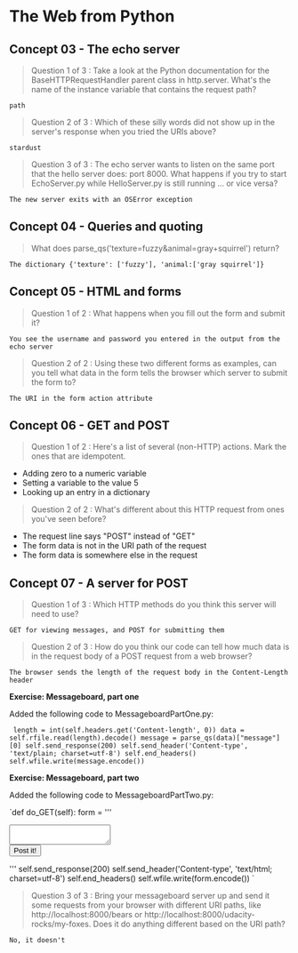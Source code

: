 # The Web from Python

## Concept 03 - The echo server

> Question 1 of 3 : Take a look at the Python documentation for the BaseHTTPRequestHandler parent class in http.server. What's the name of the instance variable that contains the request path?

`path`

> Question 2 of 3 : Which of these silly words did not show up in the server's response when you tried the URIs above?

`stardust`

> Question 3 of 3 : The echo server wants to listen on the same port that the hello server does: port 8000. What happens if you try to start EchoServer.py while HelloServer.py is still running … or vice versa?

`The new server exits with an OSError exception`

## Concept 04 - Queries and quoting

> What does parse_qs('texture=fuzzy&animal=gray+squirrel') return?

`The dictionary {'texture': ['fuzzy'], 'animal:['gray squirrel']}`

## Concept 05 - HTML and forms

> Question 1 of 2 : What happens when you fill out the form and submit it?

`You see the username and password you entered in the output from the echo server`

> Question 2 of 2 : Using these two different forms as examples, can you tell what data in the form tells the browser which server to submit the form to?

`The URI in the form action attribute`

## Concept 06 - GET and POST

> Question 1 of 2 : Here's a list of several (non-HTTP) actions. Mark the ones that are idempotent.

- Adding zero to a numeric variable
- Setting a variable to the value 5
- Looking up an entry in a dictionary

> Question 2 of 2 : What's different about this HTTP request from ones you've seen before?

- The request line says "POST" instead of "GET"
- The form data is not in the URI path of the request
- The form data is somewhere else in the request

## Concept 07 - A server for POST

> Question 1 of 3 : Which HTTP methods do you think this server will need to use?

`GET for viewing messages, and POST for submitting them`

> Question 2 of 3 : How do you think our code can tell how much data is in the request body of a POST request from a web browser?

`The browser sends the length of the request body in the Content-Length header`

**Exercise: Messageboard, part one**

Added the following code to MessageboardPartOne.py:

` length = int(self.headers.get('Content-length', 0))
        data = self.rfile.read(length).decode()
        message = parse_qs(data)["message"][0]
        self.send_response(200)
        self.send_header('Content-type', 'text/plain; charset=utf-8')
        self.end_headers()
        self.wfile.write(message.encode())`

**Exercise: Messageboard, part two**

Added the following code to MessageboardPartTwo.py:

`def do_GET(self):
         form = '''<!DOCTYPE html>
  <title>Message Board</title>
  <form method="POST" action="http://localhost:8000/">
    <textarea name="message"></textarea>
    <br>
    <button type="submit">Post it!</button>
  </form>
'''
        self.send_response(200)
        self.send_header('Content-type', 'text/html; charset=utf-8')
        self.end_headers()
        self.wfile.write(form.encode())
`



> Question 3 of 3 : Bring your messageboard server up and send it some requests from your browser with different URI paths, like http://localhost:8000/bears or http://localhost:8000/udacity-rocks/my-foxes. Does it do anything different based on the URI path?

`No, it doesn't`


